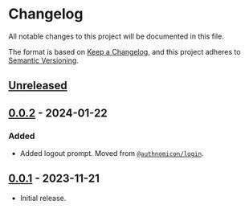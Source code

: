 # Changelog
All notable changes to this project will be documented in this file.

The format is based on [Keep a Changelog](https://keepachangelog.com/en/1.0.0/),
and this project adheres to [Semantic Versioning](https://semver.org/spec/v2.0.0.html).

## [Unreleased]

## [0.0.2] - 2024-01-22
### Added
- Added logout prompt.  Moved from [`@authnomicon/login`](https://github.com/authnomicon/login).

## [0.0.1] - 2023-11-21

- Initial release.

[Unreleased]: https://github.com/authnomicon/logout/compare/v0.0.2...HEAD
[0.0.2]: https://github.com/authnomicon/logout/compare/v0.0.1...v0.0.2
[0.0.1]: https://github.com/authnomicon/logout/releases/tag/v0.0.1
